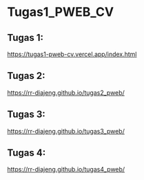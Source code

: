 # Tugas1_PWEB_CV

## Tugas 1:
https://tugas1-pweb-cv.vercel.app/index.html 

## Tugas 2:
https://rr-diajeng.github.io/tugas2_pweb/

## Tugas 3:  
https://rr-diajeng.github.io/tugas3_pweb/ 

## Tugas 4:
https://rr-diajeng.github.io/tugas4_pweb/ 